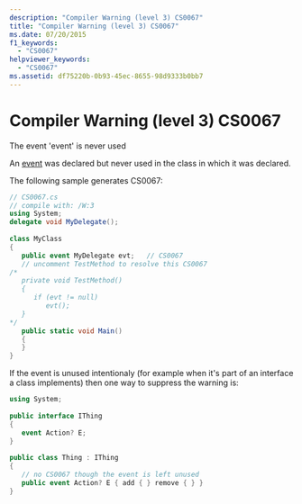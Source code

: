 ```yaml
---
description: "Compiler Warning (level 3) CS0067"
title: "Compiler Warning (level 3) CS0067"
ms.date: 07/20/2015
f1_keywords: 
  - "CS0067"
helpviewer_keywords: 
  - "CS0067"
ms.assetid: df75220b-0b93-45ec-8655-98d9333b0bb7
---
```

# Compiler Warning (level 3) CS0067

The event 'event' is never used  
  
 An [event](../language-reference/keywords/event.md) was declared but never used in the class in which it was declared.  
  
 The following sample generates CS0067:  
  
```csharp  
// CS0067.cs  
// compile with: /W:3  
using System;  
delegate void MyDelegate();  
  
class MyClass  
{  
   public event MyDelegate evt;   // CS0067  
   // uncomment TestMethod to resolve this CS0067  
/*  
   private void TestMethod()  
   {  
      if (evt != null)  
         evt();  
   }  
*/  
   public static void Main()  
   {  
   }  
}  
```  
  
If the event is unused intentionaly (for example when it's part of an interface a class implements) then one way to suppress the warning is:  
  
```csharp  
using System;  
  
public interface IThing  
{  
   event Action? E;  
}  
  
public class Thing : IThing  
{  
   // no CS0067 though the event is left unused  
   public event Action? E { add { } remove { } }  
}  
```
